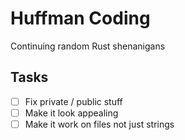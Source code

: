 # Huffman Coding

Continuing random Rust shenanigans


## Tasks

- [ ] Fix private / public stuff
- [ ] Make it look appealing
- [ ] Make it work on files not just strings
